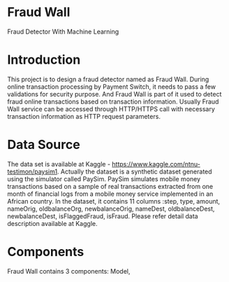 # Fraud Wall
Fraud Detector With Machine Learning

# Introduction
This project is to design a fraud detector named as Fraud Wall. During online transaction processing by Payment Switch, it needs to pass a few validations for security purpose. And Fraud Wall is part of it used to detect fraud online transactions based on transaction information. Usually Fraud Wall service can be accessed through HTTP/HTTPS call with necessary transaction information as HTTP request parameters.

# Data Source
The data set is available at Kaggle - https://www.kaggle.com/ntnu-testimon/paysim1.
Actually the dataset is a synthetic dataset generated using the simulator called PaySim. PaySim simulates mobile money transactions based on a sample of real transactions extracted from one month of financial logs from a mobile money service implemented in an African country.
In the dataset, it contains 11 columns :step, type, amount, nameOrig, oldbalanceOrg, newbalanceOrig, nameDest, oldbalanceDest, newbalanceDest, isFlaggedFraud, isFraud. Please refer detail data description available at Kaggle.

# Components
Fraud Wall contains 3 components: Model, 

